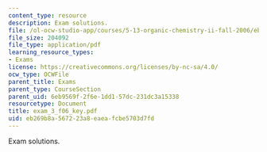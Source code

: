```yaml
---
content_type: resource
description: Exam solutions.
file: /ol-ocw-studio-app/courses/5-13-organic-chemistry-ii-fall-2006/eb269b8a567223a8eaeafcbe5703d7fd_exam_3_f06_key.pdf
file_size: 204092
file_type: application/pdf
learning_resource_types:
- Exams
license: https://creativecommons.org/licenses/by-nc-sa/4.0/
ocw_type: OCWFile
parent_title: Exams
parent_type: CourseSection
parent_uid: 6eb9569f-2f6e-1dd1-57dc-231dc3a15338
resourcetype: Document
title: exam_3_f06_key.pdf
uid: eb269b8a-5672-23a8-eaea-fcbe5703d7fd
---
```

Exam solutions.